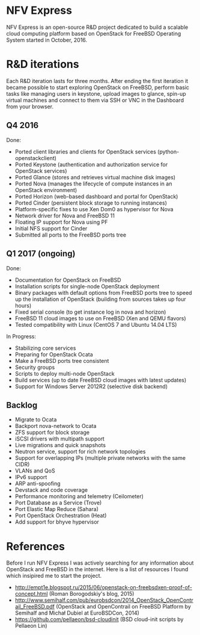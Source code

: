 # NFV Express
NFV Express is an open-source R&D project dedicated to build a scalable cloud computing platform based on OpenStack for FreeBSD Operating System started in October, 2016.

# R&D iterations
Each R&D iteration lasts for three months.
After ending the first iteration it became possible to start exploring OpenStack on FreeBSD, perform basic tasks like managing users in keystone, upload images to glance, spin-up virtual machines and connect to them via SSH or VNC in the Dashboard from your browser.


## Q4 2016
Done:
- Ported client libraries and clients for OpenStack services (python-openstackclient)
- Ported Keystone (authentication and authorization service for OpenStack services)
- Ported Glance (stores and retrieves virtual machine disk images)
- Ported Nova (manages the lifecycle of compute instances in an OpenStack environment)
- Ported Horizon (web-based dashboard and portal for OpenStack)
- Ported Cinder (persistent block storage to running instances)
- Platform-specific fixes to use Xen Dom0 as hypervisor for Nova
- Network driver for Nova and FreeBSD 11
- Floating IP support for Nova using PF
- Initial NFS support for Cinder
- Submitted all ports to the FreeBSD ports tree

## Q1 2017 (ongoing)
Done:
- Documentation for OpenStack on FreeBSD
- Installation scripts for single-node OpenStack deployment
- Binary packages with default options from FreeBSD ports tree to speed up the installation of OpenStack (building from sources takes up four hours)
- Fixed serial console (to get instance log in nova and horizon)
- FreeBSD 11 cloud images to use on FreeBSD (Xen and QEMU flavors)
- Tested compatibility with Linux (CentOS 7 and Ubuntu 14.04 LTS)

In Progress:
- Stabilizing core services
- Preparing for OpenStack Ocata
- Make a FreeBSD ports tree consistent
- Security groups
- Scripts to deploy multi-node OpenStack
- Build services (up to date FreeBSD cloud images with latest updates)
- Support for Windows Server 2012R2 (selective disk backend)

## Backlog
- Migrate to Ocata
- Backport nova-network to Ocata
- ZFS support for block storage
- iSCSI drivers with multipath support
- Live migrations and quick snapshots
- Neutron service, support for rich network topologies
- Support for overlapping IPs (multiple private networks with the same CIDR)
- VLANs and QoS
- IPv6 support
- ARP anti-spoofing
- Devstack and code coverage
- Performance monitoring and telemetry (Ceilometer)
- Port Database as a Service (Trove)
- Port Elastic Map Reduce (Sahara)
- Port OpenStack Orchestration (Heat)
- Add support for bhyve hypervisor

# References
Before I run NFV Express I was actively searching for any information about OpenStack and FreeBSD in the internet. Here is a list of resources I found which insipired me to start the project.

- http://empt1e.blogspot.ru/2015/06/openstack-on-freebsdxen-proof-of-concept.html (Roman Borogodskiy's blog, 2015)
- http://www.semihalf.com/pub/eurobsdcon/2014_OpenStack_OpenContrail_FreeBSD.pdf (OpenStack	and	OpenContrail on	FreeBSD Platform by Semihalf and Michał	Dubiel at EuroBSDCon, 2014)
- https://github.com/pellaeon/bsd-cloudinit (BSD cloud-init scripts by Pellaeon Lin)


